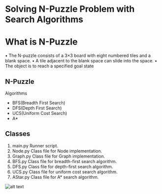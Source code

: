 # Solving N-Puzzle Problem with Search Algorithms

# What is N-Puzzle
• The N-puzzle consists of a 3×3 board with eight numbered tiles and a blank space.
• A tile adjacent to the blank space can slide into the space.
• The object is to reach a specified goal state

## N-Puzzle
Algorithms 
  * BFS(Breadth First Search) 
  * DFS(Depth First Search) 
  * UCS(Uniform Cost Search) 
  * A*


## Classes

 1. main.py Runner script. 
 2. Node.py Class file for Node implementation.
 3. Graph.py Class file for Graph implementation. 
 4. BFS.py Class file for breadth-first search algorithm.
 5. DFS.py Class file for depth-first search algorithm. 
 6. UCS.py Class file for uniform cost search algorithm.
 7. AStar.py Class file for A* search algorithm. 

![alt text](https://ece.uwaterloo.ca/~dwharder/aads/Algorithms/N_puzzles/images/8puzzle.png)

